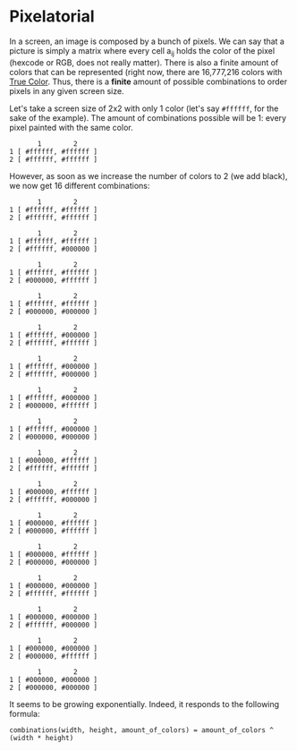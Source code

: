 # Pixelatorial

In a screen, an image is composed by a bunch of pixels. We can say that a picture is simply a matrix where every cell a<sub>i</sub><sub>j</sub> holds the color of the pixel (hexcode or RGB, does not really matter). There is also a finite amount of colors that can be represented (right now, there are 16,777,216 colors with [True Color](https://en.wikipedia.org/wiki/Color_depth#True_color_(24-bit)). Thus, there is a **finite** amount of possible combinations to order pixels in any given screen size.

Let's take a screen size of 2x2 with only 1 color (let's say `#ffffff`, for the sake of the example). The amount of combinations possible will be 1: every pixel painted with the same color.

```
       1        2
1 [ #ffffff, #ffffff ]
2 [ #ffffff, #ffffff ]
```

However, as soon as we increase the number of colors to 2 (we add black), we now get 16 different combinations:

```
       1        2
1 [ #ffffff, #ffffff ]
2 [ #ffffff, #ffffff ]

       1        2
1 [ #ffffff, #ffffff ]
2 [ #ffffff, #000000 ]

       1        2
1 [ #ffffff, #ffffff ]
2 [ #000000, #ffffff ]

       1        2
1 [ #ffffff, #ffffff ]
2 [ #000000, #000000 ]

       1        2
1 [ #ffffff, #000000 ]
2 [ #ffffff, #ffffff ]

       1        2
1 [ #ffffff, #000000 ]
2 [ #ffffff, #000000 ]

       1        2
1 [ #ffffff, #000000 ]
2 [ #000000, #ffffff ]

       1        2
1 [ #ffffff, #000000 ]
2 [ #000000, #000000 ]

       1        2
1 [ #000000, #ffffff ]
2 [ #ffffff, #ffffff ]

       1        2
1 [ #000000, #ffffff ]
2 [ #ffffff, #000000 ]

       1        2
1 [ #000000, #ffffff ]
2 [ #000000, #ffffff ]

       1        2
1 [ #000000, #ffffff ]
2 [ #000000, #000000 ]

       1        2
1 [ #000000, #000000 ]
2 [ #ffffff, #ffffff ]

       1        2
1 [ #000000, #000000 ]
2 [ #ffffff, #000000 ]

       1        2
1 [ #000000, #000000 ]
2 [ #000000, #ffffff ]

       1        2
1 [ #000000, #000000 ]
2 [ #000000, #000000 ]
```

It seems to be growing exponentially. Indeed, it responds to the following formula:

```
combinations(width, height, amount_of_colors) = amount_of_colors ^ (width * height)
```
